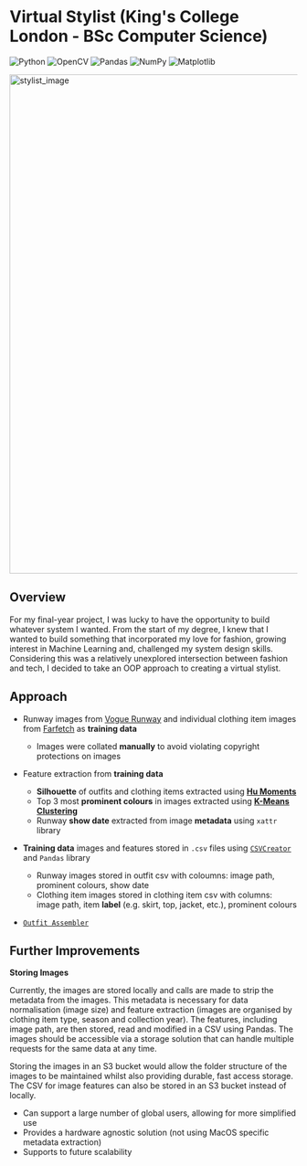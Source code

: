 # Virtual Stylist (King's College London - BSc Computer Science)

![Python](https://img.shields.io/badge/python-3670A0?style=flat-square&logo=python&logoColor=ffdd54)
![OpenCV](https://img.shields.io/badge/OpenCV-27338e?style=flat-square&logo=OpenCV&logoColor=white)
![Pandas](https://img.shields.io/badge/-Pandas-333333?style=flat-square&logo=pandas)
![NumPy](https://img.shields.io/badge/-Numpy-013243?style=flat-square&logo=NumPy)
![Matplotlib](https://img.shields.io/badge/-Matplotlib-000000?style=flat-square&logo=python)

<img width="1399" height="874" alt="stylist_image" src="https://github.com/user-attachments/assets/6d262a77-3ca4-4a87-8faf-fdb8004eeec8" />


## Overview
For my final-year project, I was lucky to have the opportunity to build whatever system I wanted. From the start of my degree, I knew that I wanted to build something that incorporated my love for fashion, growing interest in Machine Learning and, challenged my system design skills. Considering this was a relatively unexplored intersection between fashion and tech, I decided to take an OOP approach to creating a virtual stylist. 

## Approach
* Runway images from [Vogue Runway](https://www.vogue.com/fashion-shows/latest-shows) and individual clothing item images from [Farfetch](https://www.farfetch.com/uk/?utm_source=google&utm_medium=cpc&utm_keywordid=58953085&isbrand=yes&pid=google_search&af_channel=Search&c=61800696&af_c_id=61800696&af_siteid=&af_keywords=aud-2324821770157:kwd-533010193&af_adset_id=2867078016&af_ad_id=591291745084&af_sub1=58953085&is_retargeting=true&gad_source=1&gad_campaignid=61800696&gbraid=0AAAAADsmKHQu-7XlqoqfcqeorAvRwBcLx&gclid=CjwKCAjwiY_GBhBEEiwAFaghvl0njCIrWVKcBl8tMVhjmhHJlcvwaK65xrR8l1JsgnSsyMJYGi2kbhoCwU4QAvD_BwE) as **training data**
  * Images were collated **manually** to avoid violating copyright protections on images
  
* Feature extraction from **training data**
  *  **Silhouette** of outfits and clothing items extracted using [**Hu Moments**](#hu-moments)
  *  Top 3 most **prominent colours** in images extracted using [**K-Means Clustering**](#k-means-clustering)
  *  Runway **show date** extracted from image **metadata** using `xattr` library

* **Training data** images and features stored in `.csv` files using [`CSVCreator`](./csv_creator.py) and `Pandas` library
  * Runway images stored in outfit csv with coloumns: image path, prominent colours, show date
  * Clothing item images stored in clothing item csv with columns: image path, item **label** (e.g. skirt, top, jacket, etc.), prominent colours

* [`Outfit Assembler`](./outfit_assembler.py) 

## Further Improvements

**Storing Images**

Currently, the images are stored locally and calls are made to strip the metadata from the images. This metadata is necessary for data normalisation (image size) and feature extraction (images are organised by clothing item type, season and collection year). The features, including image path, are then stored, read and modified in a CSV using Pandas. The images should be accessible via a storage solution that can handle multiple requests for the same data at any time. 

Storing the images in an S3 bucket would allow the folder structure of the images to be maintained whilst also providing durable, fast access storage. The CSV for image features can also be stored in an S3 bucket instead of locally.

- Can support a large number of global users, allowing for more simplified use
- Provides a hardware agnostic solution (not using MacOS specific metadata extraction)
- Supports to future scalability

